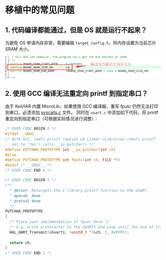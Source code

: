 # 移植中的常见问题

## 1. 代码编译都能通过，但是 OS 就是运行不起来？

为避免 OS 申请内存异常，需要编辑 `target_config.h`，将内存设置为当前芯片 SRAM 大小。

![](./pic/osconfig-borad-sram-size.png)

## 2. 使用 GCC 编译无法重定向 printf 到指定串口？

由于 Keil/IAR 内置 MicroLib，如果使用 GCC 编译器，重写 fputc 仍然无法打印到串口，必须添加 [syscalls.c](/porting/syscalls.c) 文件。 同时在 `usart.c` 中添加如下代码，将 printf 重定向到指定串口（可根据实际情况进行调整）：

```c
/* USER CODE BEGIN 0 */
#ifdef __GNUC__
/* With GCC, small printf (option LD Linker->Libraries->Small printf
   set to 'Yes') calls __io_putchar() */
#define PUTCHAR_PROTOTYPE int __io_putchar(int ch)
#else
#define PUTCHAR_PROTOTYPE int fputc(int ch, FILE *f)
#endif /* __GNUC__ */
/* USER CODE END 0 */
```

```c
/* USER CODE BEGIN 1 */
/**
  * @brief  Retargets the C library printf function to the USART.
  * @param  None
  * @retval None
  */
PUTCHAR_PROTOTYPE
{
  /* Place your implementation of fputc here */
  /* e.g. write a character to the USART1 and Loop until the end of transmission */
  HAL_UART_Transmit(&huart1, (uint8_t *)&ch, 1, 0xFFFF);

  return ch;
}
/* USER CODE END 1 */
```